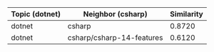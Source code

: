 | Topic (dotnet) | Neighbor (csharp) | Similarity |
|-------------|-------------------|------------|
| dotnet | csharp | 0.8720 |
| dotnet | csharp/csharp-14-features | 0.6120 |
